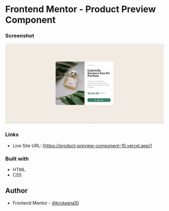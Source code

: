 # Frontend Mentor - Product Preview Component

### Screenshot

![](screenshot/Screenshot.png)

### Links

- Live Site URL: [https://product-preview-component-10.vercel.app/]

### Built with

- HTML
- CSS 

## Author
- Frontend Mentor - [@krutagna10](https://www.frontendmentor.io/profile/krutagna10)

